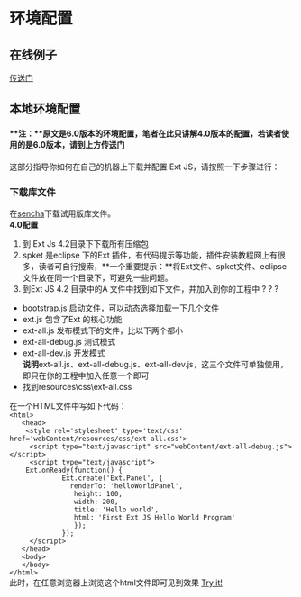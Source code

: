 # 环境配置
## 在线例子
[传送门](https://www.tutorialspoint.com/extjs/extjs_environment_setup.htm)
## 本地环境配置
#### **注：**原文是6.0版本的环境配置，笔者在此只讲解4.0版本的配置，若读者使用的是6.0版本，请到上方传送门
这部分指导你如何在自己的机器上下载并配置 Ext JS，请按照一下步骤进行：
### 下载库文件
在[sencha](https://www.sencha.com)下载试用版库文件。    
**4.0配置**    
1. 到 Ext Js 4.2目录下下载所有压缩包             
2. spket 是eclipse 下的Ext 插件，有代码提示等功能，插件安装教程网上有很多，读者可自行搜索，**一个重要提示：**将Ext文件、spket文件、eclipse文件放在同一个目录下，可避免一些问题。             
3. 到Ext JS 4.2 目录中的A 文件中找到如下文件，并加入到你的工程中 ? ? ? 
* bootstrap.js 启动文件，可以动态选择加载一下几个文件
* ext.js 包含了Ext 的核心功能
* ext-all.js 发布模式下的文件，比以下两个都小
* ext-all-debug.js 测试模式
* ext-all-dev.js 开发模式     
**说明**ext-all.js、ext-all-debug.js、ext-all-dev.js，这三个文件可单独使用，即只在你的工程中加入任意一个即可
* 找到resources\css\ext-all.css               
                   
在一个HTML文件中写如下代码：      
`<html>`               
`   <head>`            
`     <style rel='stylesheet' type='text/css' href='webContent/resources/css/ext-all.css'> `         
`     <script type="text/javascript" src="webContent/ext-all-debug.js"></script>`                  
`     <script type="text/javascript">`        
`    Ext.onReady(function() {`            
`             Ext.create('Ext.Panel', {`            
`               renderTo: 'helloWorldPanel',`             
`                height: 100,`            
`                width: 200,`             
`                title: 'Hello world',`             
`                html: 'First Ext JS Hello World Program'`              
`                });`            
`             });`            
`     </script>`            
`   </head>`         
`   <body>`           
`   </body>`          
`</html>`     
此时，在任意浏览器上浏览这个html文件即可见到效果 
[Try it!](https://www.tutorialspoint.com/extjs/extjs_environment_setup.htm)
